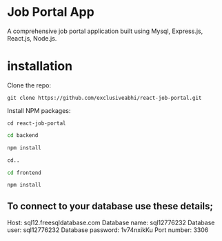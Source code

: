 # Job Portal App 
A comprehensive job portal application built using Mysql, Express.js, React.js, Node.js.

# installation  
Clone the repo:  

```
git clone https://github.com/exclusiveabhi/react-job-portal.git
```
Install NPM packages:  

```
cd react-job-portal
```
 ```sh
cd backend  
```
 ```sh
npm install  
```  
 ```sh
cd..  
```  
 ```sh
cd frontend
```
 ```
npm install  
```  


## To connect to your database use these details;
Host: sql12.freesqldatabase.com
Database name: sql12776232
Database user: sql12776232
Database password: 1v74nxikKu
Port number: 3306



